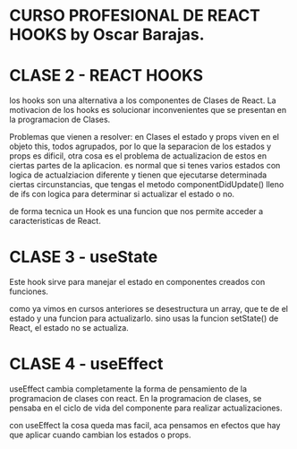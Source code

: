 # CURSO PROFESIONAL DE REACT HOOKS by Oscar Barajas.

# CLASE 2 - REACT HOOKS

los hooks son una alternativa a los componentes de Clases de React.
La motivacion de los hooks es solucionar inconvenientes que se presentan en la programacion de Clases.

Problemas que vienen a resolver:
en Clases el estado y props viven en el objeto this, todos agrupados, por lo que la separacion de los estados y props es dificil, otra cosa es el problema de actualizacion de estos en ciertas partes de la aplicacion.
es normal que si tenes varios estados con logica de actualziacion diferente y tienen que ejecutarse determinada ciertas circunstancias, que tengas el metodo componentDidUpdate() lleno de ifs con logica para determinar si actualizar el estado o no.

de forma tecnica un Hook es una funcion que nos permite acceder a caracteristicas de React.

# CLASE 3 - useState

Este hook sirve para manejar el estado en componentes creados con funciones.

como ya vimos en cursos anteriores se desestructura un array, que te de el estado y una funcion para actualizarlo.
sino usas la funcion setState() de React, el estado no se actualiza.

# CLASE 4 - useEffect

useEffect cambia completamente la forma de pensamiento de la programacion de clases con react.
En la programacion de clases, se pensaba en el ciclo de vida del componente para realizar actualizaciones.

con useEffect la cosa queda mas facil, aca pensamos en efectos que hay que aplicar cuando cambian los estados o props.
